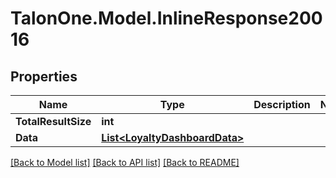 # TalonOne.Model.InlineResponse20016
## Properties

Name | Type | Description | Notes
------------ | ------------- | ------------- | -------------
**TotalResultSize** | **int** |  | 
**Data** | [**List&lt;LoyaltyDashboardData&gt;**](LoyaltyDashboardData.md) |  | 

[[Back to Model list]](../README.md#documentation-for-models) [[Back to API list]](../README.md#documentation-for-api-endpoints) [[Back to README]](../README.md)

